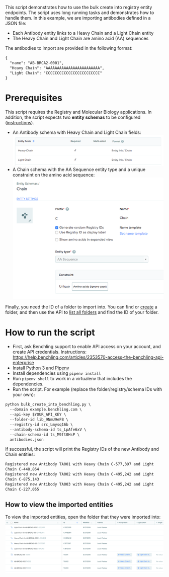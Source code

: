 This script demonstrates how to use the bulk create into registry entity endpoints. The script uses long running tasks and demonstrates how to handle them. In this example, we are importing antibodies defined in a JSON file:

- Each Antibody entity links to a Heavy Chain and a Light Chain entity
- The Heavy Chain and Light Chain are amino acid (AA) sequences

The antibodies to import are provided in the following format:

```
{
  "name": "AB-BRCA2-0001",
  "Heavy Chain": "AAAAAAAAAAAAAAAAAAAAAAAA",
  "Light Chain": "CCCCCCCCCCCCCCCCCCCCCCCC"
}
```

# Prerequisites

This script requires the Registry and Molecular Biology applications. In addition, the script expects two **entity schemas** to be configured ([instructions](https://help.benchling.com/articles/2725066-configure-your-registry)).

- An Antibody schema with Heavy Chain and Light Chain fields: ![Antibody fields](images/antibody-fields.png)
- A Chain schema with the AA Sequence entity type and a unique constraint on the amino acid sequence: ![Chain schema](images/chain-schema.png)

Finally, you need the ID of a folder to import into. You can find or [create](https://help.benchling.com/articles/2724910-create-folders-to-organize-data-within-projects) a folder, and then use the API to [list all folders](https://docs.benchling.com/v2/reference#list-folders) and find the ID of your folder.

# How to run the script

- First, ask Benchling support to enable API access on your account, and create API credentials. Instructions: https://help.benchling.com/articles/2353570-access-the-benchling-api-enterprise
- Install Python 3 and [Pipenv](https://docs.pipenv.org/en/latest/)
- Install dependencies using `pipenv install`
- Run `pipenv shell` to work in a virtualenv that includes the dependencies.
- Run the script. For example (replace the folder/registry/schema IDs with your own):

```
python bulk_create_into_benchling.py \
  --domain example.benchling.com \
  --api-key $YOUR_API_KEY \
  --folder-id lib_9NmU9eFB \
  --registry-id src_Lmysq16b \
  --antibody-schema-id ts_LpAfe6xV \
  --chain-schema-id ts_M9ft0HsP \
  antibodies.json
```

If successful, the script will print the Registry IDs of the new Antibody and Chain entities:

```
Registered new Antibody TA001 with Heavy Chain C-577,397 and Light Chain C-448,864
Registered new Antibody TA002 with Heavy Chain C-495,242 and Light Chain C-875,143
Registered new Antibody TA003 with Heavy Chain C-495,242 and Light Chain C-227,055
```

## How to view the imported entities

To view the imported entities, open the folder that they were imported into: ![Entities in folder](images/entities-in-folder.png)
